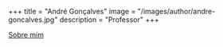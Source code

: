 +++
title = "André Gonçalves"
image = "/images/author/andre-goncalves.jpg"
description = "Professor"
+++

[Sobre mim](/posts/andre-goncalves)
